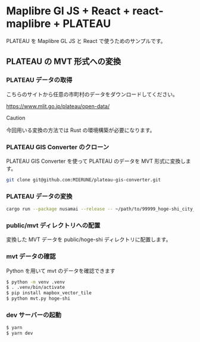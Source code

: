 # Maplibre Gl JS + React + react-maplibre + PLATEAU

PLATEAU を Maplibre GL JS と React で使うためのサンプルです。

## PLATEAU の MVT 形式への変換

### PLATEAU データの取得

こちらのサイトから任意の市町村のデータをダウンロードしてください。

https://www.mlit.go.jp/plateau/open-data/

> [!CAUTION]
> 今回用いる変換の方法では Rust の環境構築が必要になります。

### PLATEAU GIS Converter のクローン

PLATEAU GIS Converter を使って PLATEAU のデータを MVT 形式に変換します。

```sh
git clone git@github.com:MIERUNE/plateau-gis-converter.git
```

### PLATEAU データの変換

```sh
cargo run --package nusamai --release -- ~/path/to/99999_hoge-shi_city_2023_citygml_1_op/udx/*/*_6697_op.gml --sink mvt --output hoge-shi
```

### public/mvt ディレクトリへの配置

変換した MVT データを public/hoge-shi ディレクトリに配置します。

### mvt データの確認

Python を用いて mvt のデータを確認できます

```sh
$ python -m venv .venv
$ . .venv/bin/activate
$ pip install mapbox_vector_tile
$ python mvt.py hoge-shi
```

### dev サーバーの起動

```sh
$ yarn
$ yarn dev
```
